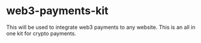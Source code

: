 # web3-payments-kit
This will be used to integrate web3 payments to any website. This is an all in one kit for crypto payments.
